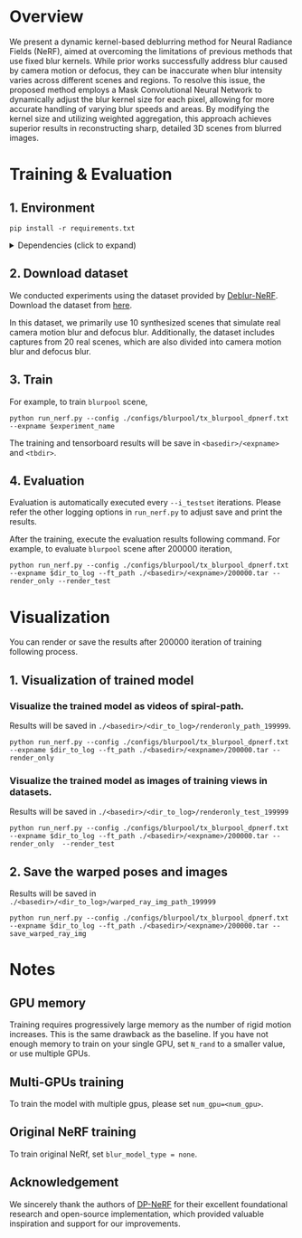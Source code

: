 # Overview

We present a dynamic kernel-based deblurring method for Neural Radiance Fields (NeRF), aimed at overcoming the limitations of previous methods that use fixed blur kernels. While prior works successfully address blur caused by camera motion or defocus, they can be inaccurate when blur intensity varies across different scenes and regions. To resolve this issue, the proposed method employs a Mask Convolutional Neural Network to dynamically adjust the blur kernel size for each pixel, allowing for more accurate handling of varying blur speeds and areas. By modifying the kernel size and utilizing weighted aggregation, this approach achieves superior results in reconstructing sharp, detailed 3D scenes from blurred images.

# Training & Evaluation

## 1. Environment
```
pip install -r requirements.txt
```
<details>
  <summary> Dependencies (click to expand) </summary>
  <li>numpy
  <li>scikit-image
  <li>torch>=1.8
  <li>torchvision>=0.9.1
  <li>imageio
  <li>imageio-ffmpeg
  <li>matplotlib
  <li>configargparse
  <li>tensorboardX>=2.0
  <li>opencv-python
  <li>einops
  <li>tensorboard
</details>


## 2. Download dataset
We conducted experiments using the dataset provided by [Deblur-NeRF](https://github.com/limacv/Deblur-NeRF). Download the dataset from [here](https://drive.google.com/drive/folders/1_TkpcJnw504ZOWmgVTD7vWqPdzbk9Wx_?usp=sharing). 

In this dataset, we primarily use 10 synthesized scenes that simulate real camera motion blur and defocus blur. Additionally, the dataset includes captures from 20 real scenes, which are also divided into camera motion blur and defocus blur.

## 3. Train
For example, to train `blurpool` scene, 
```
python run_nerf.py --config ./configs/blurpool/tx_blurpool_dpnerf.txt --expname $experiment_name
```
The training and tensorboard results will be save in `<basedir>/<expname>` and `<tbdir>`.

## 4. Evaluation

Evaluation is automatically executed every `--i_testset` iterations.
Please refer the other logging options in `run_nerf.py` to adjust save and print the results.

After the training, execute the evaluation results following command.
For example, to evaluate `blurpool` scene after 200000 iteration,
```
python run_nerf.py --config ./configs/blurpool/tx_blurpool_dpnerf.txt --expname $dir_to_log --ft_path ./<basedir>/<expname>/200000.tar --render_only --render_test
```

# Visualization
You can render or save the results after 200000 iteration of training following process.

## 1. Visualization of trained model

### Visualize the trained model as videos of spiral-path.
Results will be saved in `./<basedir>/<dir_to_log>/renderonly_path_199999`.

```
python run_nerf.py --config ./configs/blurpool/tx_blurpool_dpnerf.txt --expname $dir_to_log --ft_path ./<basedir>/<expname>/200000.tar --render_only 
```

### Visualize the trained model as images of training views in datasets.
Results will be saved in `./<basedir>/<dir_to_log>/renderonly_test_199999`

```
python run_nerf.py --config ./configs/blurpool/tx_blurpool_dpnerf.txt --expname $dir_to_log --ft_path ./<basedir>/<expname>/200000.tar --render_only  --render_test
```

## 2. Save the warped poses and images

Results will be saved in `./<basedir>/<dir_to_log>/warped_ray_img_path_199999`

```
python run_nerf.py --config ./configs/blurpool/tx_blurpool_dpnerf.txt --expname $dir_to_log --ft_path ./<basedir>/<expname>/200000.tar --save_warped_ray_img
```

# Notes

## GPU memory 

Training requires progressively large memory as the number of rigid motion increases. 
This is the same drawback as the baseline.
If you have not enough memory to train on your single GPU, set `N_rand` to a smaller value, or use multiple GPUs.

## Multi-GPUs training

To train the model with multiple gpus, please set `num_gpu=<num_gpu>`.

## Original NeRF training

To train original NeRf, set `blur_model_type = none`.

## Acknowledgement

We sincerely thank the authors of [DP-NeRF](https://github.com/dogyoonlee/DP-NeRF) for their excellent foundational research and open-source implementation, which provided valuable inspiration and support for our improvements.
